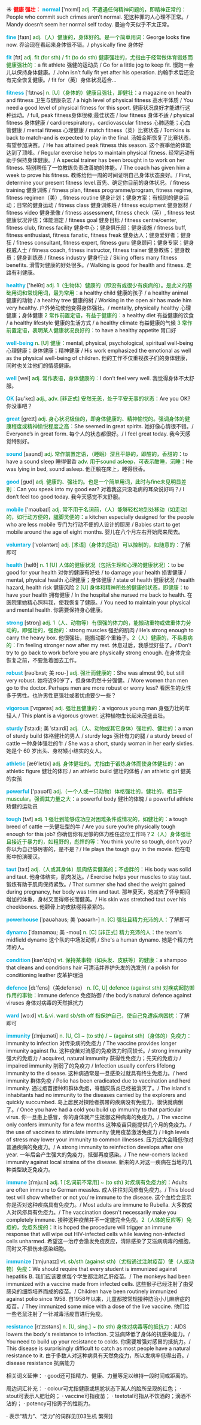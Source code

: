 ☀ <font color="red">**健康 强壮：**</font>
<font color="sky blue">**normal**</font> ['nɔ:ml] 
<font color="rgb(227, 108, 9)">adj. 不遭遇任何精神问题的，即精神正常的：</font>People who commit such crimes aren’t normal. 犯这种罪的人心理不正常。/ Mandy doesn’t seem her normal self today. 曼迪今天似乎不太正常。

<font color="sky blue">**fine**</font> [faɪn] 
<font color="rgb(227, 108, 9)">adj.（人）健康的，身体好的。是一个简单用词：</font>George looks fine now. 乔治现在看起来身体很不错。/ physically fine 身体好 

<font color="sky blue">**fit**</font> [fɪt] 
<font color="rgb(227, 108, 9)">adj. fit (for sth) / fit (to do sth) 健康强壮的，尤指由于经常做体育锻炼而健康强壮的：</font>a fit athlete 强健的运动员 / Go for a little jog to keep fit. 慢跑一会儿以保持身体健康。/ John isn’t fully fit yet after his operation. 约翰手术后还没有完全恢复健康。/ fit for（英）身体状况适合…
           
<font color="sky blue">**fitness**</font> [ˈfɪtnəs]
<font color="rgb(227, 108, 9)">n. [U]（身体的）健康且强壮，即健壮：</font>a magazine on health and fitness 卫生与健康杂志 / a high level of physical fitness 高水平体质 / You need a good level of physical fitness for this sport. 健康状况良好才能进行这种运动。/ full, peak fitness身体很棒;最佳状态 / low fitness 身体不适 / physical fitness 身体健康 / cardiorespiratory，cardiovascular fitness 心肺适能；心血管健康 / mental fitness 心理健康 / match fitness（英）比赛状态 / Tomkins is back to match-and is expected to play in the final. 汤姆金斯恢复了比赛状态，有望参加决赛。/ He has attained peak fitness this season. 这个赛季他的体能达到了顶峰。/ Regular exercise helps to maintain physical fitness. 经常运动有助于保持身体健康。/ A special trainer has been brought in to work on her fitness. 特别聘任了一位教练负责改善她的体能。/ The coach has given him a week to prove his fitness. 教练给他一周的时间证明自己身体状态良好。/ First, determine your present fitness level.首先、确定你目前的身体状况。/ fitness training 健身训练 / fitness plan, fitness programme/program, fitness regime, fitness regimen（美）, fitness routine 健身计划；健身方案；有规则的健身活动；日常的健身运动 / fitness class 健身训练班 / fitness equipment 健身器材 / fitness video 健身录像 / fitness assessment, fitness check（英）, fitness test 健康状况评估；体能测定 / fitness goal 健身目标 / fitness centre/center, fitness club, fitness facility 健身中心；健身俱乐部；健身设施 / fitness buff, fitness enthusiast, fitness fanatic, fitness freak 健身达人；健身爱好者；健身狂 / fitness consultant, fitness expert, fitness guru 健身顾问；健身专家；健身权威人士 / fitness coach, fitness instructor, fitness trainer 健身教练；健身教员；健身训练员 / fitness industry 健身行业 / Skiing offers many fitness benefits. 滑雪对健康的好处很多。/ Walking is good for health and fitness. 走路有利健康。

<font color="sky blue">**healthy**</font> ['helθɪ] 
<font color="rgb(227, 108, 9)">adj. 1（生物体）健康的（即没有或很少有疾病的）。是此义的基础用词和常规用词，最为常用：</font>a healthy child 健康的孩子 / a healthy animal 健康的动物 / a healthy tree 健康的树 / Working in the open air has made him very healthy. 户外劳动使他变得身体强壮。/ mentally, physically healthy 心理健康；身体健康 <font color="rgb(227, 108, 9)">2 常作前置定语，有益于健康的：</font>a healthy diet 有益健康的饮食 / a healthy lifestyle 健康的生活方式 / a healthy climate 有益健康的气候 <font color="rgb(227, 108, 9)">3 常作前置定语，表明某人健康状况良好的：</font>to have a healthy appetite 胃口好
           
<font color="sky blue">**well-being** </font>
<font color="rgb(227, 108, 9)">n. [U] 健康：</font>mental, physical, psychological, spiritual well-being 心理健康；身体健康；精神健康 / His work emphasized the emotional as well as the physical well-being of children. 他的工作不仅重视孩子们的身体健康，同时也关注他们的情感健康。

<font color="sky blue">**well**</font> [wel] 
<font color="rgb(227, 108, 9)">adj. 常作表语，身体健康的：</font>I don’t feel very well. 我觉得身体不太舒服。

<font color="sky blue">**OK**</font> [əʊ'keɪ] 
<font color="rgb(227, 108, 9)">adj., adv. [非正式] 安然无恙，处于平安无事的状态：</font>Are you OK? 你没事吧？

<font color="sky blue">**great**</font> [ɡreɪt] 
<font color="rgb(227, 108, 9)">adj. 身心状况极佳的，即身体健康的、精神愉悦的。强调身体的健康程度或精神愉悦程度之高：</font>She seemed in great spirits. 她好像心情很不错。/ Everyone’s in great form. 每个人的状态都很好。/ I feel great today. 我今天感觉特别好。

<font color="sky blue">**sound**</font> [saʊnd] 
<font color="rgb(227, 108, 9)">adj. 常作前置定语，（睡眠）深且平静的，即酣的，香甜的：</font>to have a sound sleep 睡得很香 <font color="rgb(227, 108, 9)">adv. 用于sound asleep，可表示酣睡，沉睡：</font>He was lying in bed, sound asleep. 他正躺在床上，睡得很香。

<font color="sky blue">**good**</font> [ɡʊd] 
<font color="rgb(227, 108, 9)">adj. 健康的、强壮的。也是一个简单用词，此时与fine未见明显差别：</font>Can you speak into my good ear? 对着我这只没毛病的耳朵说好吗？/ I don’t feel too good today. 我今天感觉不太舒服。

<font color="sky blue">**mobile**</font> ['məʊbaɪl] 
<font color="rgb(227, 108, 9)">adj. 常不用于名词前，（人）能够轻松地到处移动（如走动）的，如行动方便的，腿脚灵便的：</font>a kitchen especially designed for the people who are less mobile 专门为行动不便的人设计的厨房 / Babies start to get mobile around the age of eight months. 婴儿在八个月左右开始爬来爬去。

<font color="sky blue">**voluntary**</font> ['vɒləntərɪ] 
<font color="rgb(227, 108, 9)">adj. [术语]（身体的运动）可以控制的，如随意的：</font>了解即可 

<font color="sky blue">**health**</font> [helθ] 
<font color="rgb(227, 108, 9)">n. 1 [U] 人体的健康状况（包括生理和心理的健康状况）：</font>to be good for your health 对你的健康有好处 / to damage your health 损害健康 / mental, physical health 心理健康；身体健康 / state of health 健康状况 / health hazard, health risk 健康风险 <font color="rgb(227, 108, 9)">2 [U] 身体和精神所处的健康的状态，即健康：</font>to have your health 拥有健康 / In the hospital she nursed me back to health. 在医院里她精心照料我，使我恢复了健康。/ You need to maintain your physical and mental health. 你需要保持身心健康。


<font color="sky blue">**strong**</font> [strɒŋ] 
<font color="rgb(227, 108, 9)">adj. 1（人、动物等）有很强的体力的，能搬动重物或做重体力劳动的，即强壮的，强劲的：</font>strong muscles 强劲的肌肉 / He’s strong enough to carry the heavy box. 他很强壮，能搬动那个重箱子。<font color="rgb(227, 108, 9)">2（人）健康的，不易患病的：</font>I’m feeling stronger now after my rest. 休息过后，我感觉好些了。/ Don’t try to go back to work before you are physically strong enough. 在身体完全恢复之前，不要急着回去工作。
           
<font color="sky blue">**robust**</font> [rəʊˈbʌst; 美 roʊ-]
<font color="rgb(227, 108, 9)">adj. 强壮而健康的：</font>She was almost 90, but still very robust. 她将近90岁了，但身体仍然十分强健。/ More women than men go to the doctor. Perhaps men are more robust or worry less? 看医生的女性多于男性。也许男性更强壮或者忧虑要少一些？
                      
<font color="sky blue">**vigorous**</font> [ˈvɪgərəs]
<font color="rgb(227, 108, 9)">adj. 强壮且健康的：</font>a vigorous young man 身强力壮的年轻人 / This plant is a vigorous grower. 这种植物生长起来茂盛茁壮。

<font color="sky blue">**sturdy**</font> [ˈstɜ:di; 美 ˈstɜ:rdi]
<font color="rgb(227, 108, 9)">adj.（人、动物或其它身体）强壮的、健壮的：</font>a man of sturdy build 体格健壮的男人 / sturdy legs 强壮有力的腿 / a sturdy breed of cattle 一种身体强壮的牛 / She was a short, sturdy woman in her early sixties. 她是个 60 岁出头、身材矮小结实的女人。

<font color="sky blue">**athletic**</font> [æθ'letɪk] 
<font color="rgb(227, 108, 9)">adj. 身体健壮的。尤指由于锻炼身体而使身体健壮的：</font>an athletic figure 健壮的体形 / an athletic build 健壮的体格 / an athletic girl 健美的女孩

<font color="sky blue">**powerful**</font> ['paʊəfl] 
<font color="rgb(227, 108, 9)">adj.（一个人或一只动物）体格强壮的，健壮的，相当于muscular。强调其力量之大：</font>a powerful body 健壮的体魄 / a powerful athlete 矫健的运动员

<font color="sky blue">**tough**</font> [tʌf] 
<font color="rgb(227, 108, 9)">adj. 1 强壮到能够成功应对困难条件或情况的，如健壮的：</font>a tough breed of cattle 一头健壮型的牛 / Are you sure you’re physically tough enough for this job? 你确信你有足够的体力胜任这份工作吗？<font color="rgb(227, 108, 9)">2（人）身体强壮且接近于暴力的，如粗野的，彪悍的等：</font>You think you’re so tough, don’t you? 你以为自己够厉害的，是不是？/ He plays the tough guy in the movie. 他在电影中扮演硬汉。
                      
<font color="sky blue">**taut**</font> [tɔ:t]
<font color="rgb(227, 108, 9)">adj.（人或其身体）肌肉结实健美的；不虚胖的：</font>His body was solid and taut. 他身体结实，肌肉发达。/ Exercise helps your muscles to stay taut. 锻炼有助于肌肉保持紧致。/ That summer she had shed the weight gained during pregnancy, her body was trim and taut. 那年夏天，她减去了怀孕期间增加的体重，身材又变得修长而健美。/ His skin was stretched taut over his cheekbones. 他颧骨上的皮肤绷得紧紧的。

<font color="sky blue">**powerhouse**</font> [ˈpaʊəhaʊs; 美 ˈpaʊərh-]
<font color="rgb(227, 108, 9)">n. [C] 强壮且精力充沛的人：</font>了解即可
           
<font color="sky blue">**dynamo**</font> [ˈdaɪnəməʊ; 美 -moʊ]
<font color="rgb(227, 108, 9)">n. [C] [非正式] 精力充沛的人：</font>the team's midfield dynamo 这个队的中场发动机 / She's a human dynamo. 她是个精力充沛的人。

<font color="sky blue">**condition**</font> [kən'dɪʃn] 
<font color="rgb(227, 108, 9)">vt. 保持某事物（如头发、皮肤等）的健康：</font>a shampoo that cleans and conditions hair 可清洁并养护头发的洗发剂 / a polish for conditioning leather 皮革护理油

<font color="sky blue">**defence**</font> [dɪ'fens]（美defense）
<font color="rgb(227, 108, 9)">n. [C, U] defence (against sth) 对疾病起防御作用的事物：</font>immune defence 免疫防御 / the body’s natural defence against viruses 身体对病毒的天然抵抗力

<font color="sky blue">**ward**</font> [wɔ:d] 
<font color="rgb(227, 108, 9)">vt.＆vi. ward sb/sth off 指保护自己，使自己免遭疾病困扰：</font>了解即可
           
<font color="sky blue">**immunity**</font> [ɪˈmju:nəti]
<font color="rgb(227, 108, 9)">n. [U, C] ~ (to sth) / ~ (against sth)（身体的）免疫力：</font>immunity to infection 对传染病的免疫力 / The vaccine provides longer immunity against flu. 这种疫苗对流感的免疫效力时间较长。/ strong immunity 强大的免疫力 / acquired, natural immunity 获得性免疫力；先天的免疫力 / impaired immunity 削弱了的免疫力 / Infection usually confers lifelong immunity to the disease. 这种病通常是一旦感染过就具有终生免疫力。/ herd immunity 群体免疫 / Polio has been eradicated due to vaccination and herd immunity. 通过疫苗接种和群体免疫，脊髓灰质炎已经被消灭了。/ The island's inhabitants had no immunity to the diseases carried by the explorers and quickly succumbed. 岛上居民对探险者携带的疾病没有免疫力，很快就病倒了。/ Once you have had a cold you build up immunity to that particular virus. 你一旦患上感冒，你的身体就产生抵御这种病毒的免疫力。/ The vaccine only confers immunity for a few months.这种疫苗只能提供几个月的免疫力。/ the use of vaccines to stimulate immunity 使用疫苗激活免疫力 / High levels of stress may lower your immunity to common illnesses. 压力过大会降低你对普通疾病的免疫力。/ A strong immunity to reinfection develops after one year. 一年后会产生强大的免疫力，抵御再度感染。/ The new-comers lacked immunity against local strains of the disease. 新来的人对这一疾病在当地的几种类型缺乏免疫力。           

<font color="sky blue">**immune**</font> [ɪˈmju:n]
<font color="rgb(227, 108, 9)">adj. 1 [名词前不常用] ~ (to sth) 对疾病有免疫力的：</font>Adults are often immune to German measles. 成人往往对风疹有免疫力。/ This blood test will show whether or not you're immune to the disease. 这个血检会显示你是否对这种疾病具有免疫力。/ Most adults are immune to Rubella. 大多数成人对风疹具有免疫力。/ The vaccination doesn't necessarily make you completely immune. 接种这种疫苗并不一定能完全免疫。<font color="rgb(227, 108, 9)">2（人体的反应等）免疫的，免疫系统的：</font>It is hoped the procedure will trigger an immune response that will wipe out HIV-infected cells while leaving non-infected cells unharmed. 希望这一治疗会激发免疫反应，清除感染了艾滋病病毒的细胞，同时又不损伤未感染细胞。

<font color="sky blue">**immunize**</font> [ˈɪmjunaɪz]
<font color="rgb(227, 108, 9)">vt. sb/sth (against sth)（尤指通过注射疫苗）使（人或动物）免疫：</font>We should require that every student is immunized against hepatitis B. 我们应该要求每个学生都注射乙肝疫苗。/ The monkeys had been immunized with a vaccine made from infected cells. 这些猴子已经注射了由受感染的细胞培养而成的疫苗。/ Children have been routinely immunized against polio since 1958. 自1958年以来，儿童都按常规接种防治小儿麻痹症的疫苗。/ They immunized some mice with a dose of the live vaccine. 他们给一些老鼠注射了一针减毒活疫苗进行免疫。

<font color="sky blue">**resistance**</font> [rɪˈzɪstəns]
<font color="rgb(227, 108, 9)">n. [U, sing.] ~ (to sth) 身体对病毒等的抵抗力：</font>AIDS lowers the body's resistance to infection. 艾滋病降低了身体的抗感染能力。/ You need to build up your resistance to colds. 你需要增强对感冒的抵抗力。/ This disease is surprisingly difficult to catch as most people have a natural resistance to it. 由于多数人对这种病具有天然免疫力，所以发病率低得出奇。/ disease resistance 抗病能力 
 
相关词义延伸：
· good还可指精力、健康、力量等足以维持一段时间或距离的。

周边词汇补充：
· colour可尤指健康或尴尬状态下某人的脸所呈现的红色；
· stout可表示人肥壮的；
· vaccine可指疫苗；
· teetotal可指从不饮酒的；滴酒不沾的；
· potency可指男子的性能力。

· 表示“精力”、“活力”的词群见[[03生机 繁荣]]
